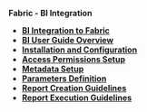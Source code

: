 <strong>Fabric - BI Integration<strong>
        

<ul>
	<li><a href="/articles/38_bi_integration/00_BI_integration.md">BI Integration to Fabric</a></li>
	<li><a href="/articles/38_bi_integration/00_BI_user_guide_overview.md">BI User Guide Overview</a></li>
	<li><a href="/articles/38_bi_integration/01_Installation.md">Installation and Configuration</a></li>
	<li><a href="/articles/38_bi_integration/02_Permissions_Setup.md">Access Permissions Setup</a></li>
	<li><a href="/articles/38_bi_integration/03_Metadata_Setup.md">Metadata Setup</a></li>	
	<li><a href="/articles/38_bi_integration/04_parameters.md">Parameters Definition</a></li>
	<li><a href="/articles/38_bi_integration/05_report_creation_guidelines.md">Report Creation Guidelines</a></li>		
	<li><a href="/articles/38_bi_integration/06_report_execution_guidelines.md">Report Execution Guidelines</a></li>		
</ul>
